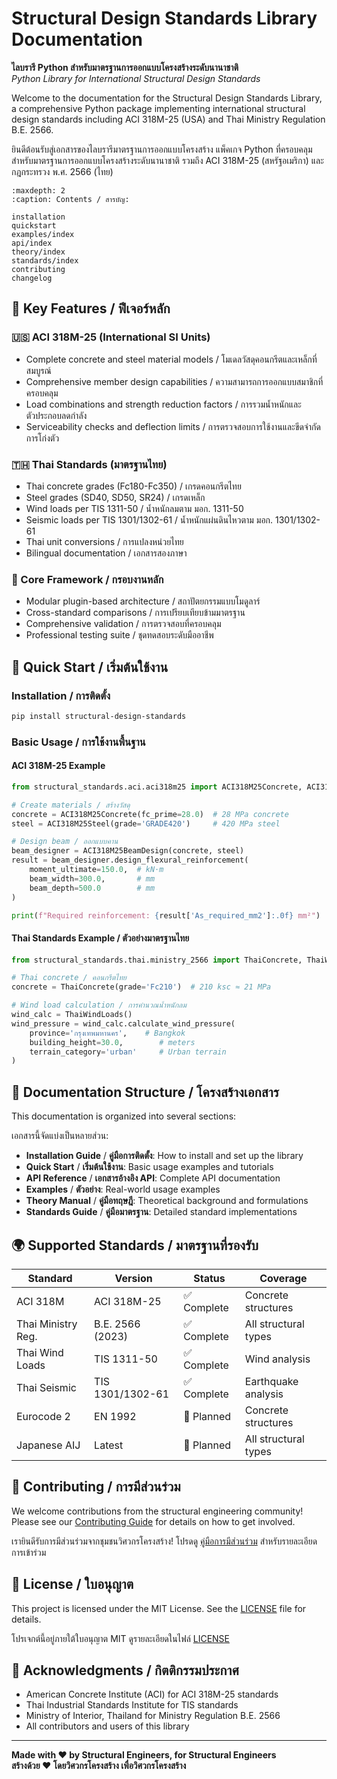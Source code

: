 # Structural Design Standards Library Documentation

**ไลบรารี Python สำหรับมาตรฐานการออกแบบโครงสร้างระดับนานาชาติ**  
*Python Library for International Structural Design Standards*

Welcome to the documentation for the Structural Design Standards Library, a comprehensive Python package implementing international structural design standards including ACI 318M-25 (USA) and Thai Ministry Regulation B.E. 2566.

ยินดีต้อนรับสู่เอกสารของไลบรารีมาตรฐานการออกแบบโครงสร้าง แพ็คเกจ Python ที่ครอบคลุมสำหรับมาตรฐานการออกแบบโครงสร้างระดับนานาชาติ รวมถึง ACI 318M-25 (สหรัฐอเมริกา) และกฎกระทรวง พ.ศ. 2566 (ไทย)

```{toctree}
:maxdepth: 2
:caption: Contents / สารบัญ:

installation
quickstart
examples/index
api/index
theory/index
standards/index
contributing
changelog
```

## 🎯 Key Features / ฟีเจอร์หลัก

### 🇺🇸 ACI 318M-25 (International SI Units)
- Complete concrete and steel material models / โมเดลวัสดุคอนกรีตและเหล็กที่สมบูรณ์
- Comprehensive member design capabilities / ความสามารถการออกแบบสมาชิกที่ครอบคลุม
- Load combinations and strength reduction factors / การรวมน้ำหนักและตัวประกอบลดกำลัง
- Serviceability checks and deflection limits / การตรวจสอบการใช้งานและขีดจำกัดการโก่งตัว

### 🇹🇭 Thai Standards (มาตรฐานไทย)
- Thai concrete grades (Fc180-Fc350) / เกรดคอนกรีตไทย
- Steel grades (SD40, SD50, SR24) / เกรดเหล็ก
- Wind loads per TIS 1311-50 / น้ำหนักลมตาม มอก. 1311-50
- Seismic loads per TIS 1301/1302-61 / น้ำหนักแผ่นดินไหวตาม มอก. 1301/1302-61
- Thai unit conversions / การแปลงหน่วยไทย
- Bilingual documentation / เอกสารสองภาษา

### 🔧 Core Framework / กรอบงานหลัก
- Modular plugin-based architecture / สถาปัตยกรรมแบบโมดูลาร์
- Cross-standard comparisons / การเปรียบเทียบข้ามมาตรฐาน
- Comprehensive validation / การตรวจสอบที่ครอบคลุม
- Professional testing suite / ชุดทดสอบระดับมืออาชีพ

## 🚀 Quick Start / เริ่มต้นใช้งาน

### Installation / การติดตั้ง
```bash
pip install structural-design-standards
```

### Basic Usage / การใช้งานพื้นฐาน

#### ACI 318M-25 Example
```python
from structural_standards.aci.aci318m25 import ACI318M25Concrete, ACI318M25BeamDesign

# Create materials / สร้างวัสดุ
concrete = ACI318M25Concrete(fc_prime=28.0)  # 28 MPa concrete
steel = ACI318M25Steel(grade='GRADE420')     # 420 MPa steel

# Design beam / ออกแบบคาน
beam_designer = ACI318M25BeamDesign(concrete, steel)
result = beam_designer.design_flexural_reinforcement(
    moment_ultimate=150.0,  # kN⋅m
    beam_width=300.0,       # mm
    beam_depth=500.0        # mm
)

print(f"Required reinforcement: {result['As_required_mm2']:.0f} mm²")
```

#### Thai Standards Example / ตัวอย่างมาตรฐานไทย
```python
from structural_standards.thai.ministry_2566 import ThaiConcrete, ThaiWindLoads

# Thai concrete / คอนกรีตไทย
concrete = ThaiConcrete(grade='Fc210')  # 210 ksc ≈ 21 MPa

# Wind load calculation / การคำนวณน้ำหนักลม
wind_calc = ThaiWindLoads()
wind_pressure = wind_calc.calculate_wind_pressure(
    province='กรุงเทพมหานคร',    # Bangkok
    building_height=30.0,        # meters
    terrain_category='urban'     # Urban terrain
)
```

## 📖 Documentation Structure / โครงสร้างเอกสาร

This documentation is organized into several sections:

เอกสารนี้จัดแบ่งเป็นหลายส่วน:

- **Installation Guide** / **คู่มือการติดตั้ง**: How to install and set up the library
- **Quick Start** / **เริ่มต้นใช้งาน**: Basic usage examples and tutorials
- **API Reference** / **เอกสารอ้างอิง API**: Complete API documentation
- **Examples** / **ตัวอย่าง**: Real-world usage examples
- **Theory Manual** / **คู่มือทฤษฎี**: Theoretical background and formulations
- **Standards Guide** / **คู่มือมาตรฐาน**: Detailed standard implementations

## 🌍 Supported Standards / มาตรฐานที่รองรับ

| Standard | Version | Status | Coverage |
|----------|---------|--------|----------|
| ACI 318M | ACI 318M-25 | ✅ Complete | Concrete structures |
| Thai Ministry Reg. | B.E. 2566 (2023) | ✅ Complete | All structural types |
| Thai Wind Loads | TIS 1311-50 | ✅ Complete | Wind analysis |
| Thai Seismic | TIS 1301/1302-61 | ✅ Complete | Earthquake analysis |
| Eurocode 2 | EN 1992 | 🚧 Planned | Concrete structures |
| Japanese AIJ | Latest | 🚧 Planned | All structural types |

## 🤝 Contributing / การมีส่วนร่วม

We welcome contributions from the structural engineering community! Please see our [Contributing Guide](contributing) for details on how to get involved.

เรายินดีรับการมีส่วนร่วมจากชุมชนวิศวกรโครงสร้าง! โปรดดู [คู่มือการมีส่วนร่วม](contributing) สำหรับรายละเอียดการเข้าร่วม

## 📄 License / ใบอนุญาต

This project is licensed under the MIT License. See the [LICENSE](https://github.com/your-org/structural-design-standards/blob/main/LICENSE) file for details.

โปรเจกต์นี้อยู่ภายใต้ใบอนุญาต MIT ดูรายละเอียดในไฟล์ [LICENSE](https://github.com/your-org/structural-design-standards/blob/main/LICENSE)

## 🙏 Acknowledgments / กิตติกรรมประกาศ

- American Concrete Institute (ACI) for ACI 318M-25 standards
- Thai Industrial Standards Institute for TIS standards
- Ministry of Interior, Thailand for Ministry Regulation B.E. 2566
- All contributors and users of this library

---

**Made with ❤️ by Structural Engineers, for Structural Engineers**  
**สร้างด้วย ❤️ โดยวิศวกรโครงสร้าง เพื่อวิศวกรโครงสร้าง**